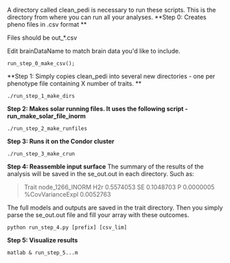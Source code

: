 
A directory called clean_pedi is necessary to run these scripts. This is the directory from where you can run all your analyses. 
**Step 0: Creates pheno files in .csv format **

Files should be out_*.csv

Edit brainDataName to match brain data you'd like to include.

`run_step_0_make_csv();`

**Step 1: Simply copies clean_pedi into several new directories - one per phenotype file containing X number of traits. **

`./run_step_1_make_dirs`

**Step 2: Makes solar running files. It uses the following script - run_make_solar_file_inorm**

`./run_step_2_make_runfiles`

**Step 3: Runs it on the Condor cluster**

`./run_step_3_make_crun`

**Step 4: Reassemble input surface**
The summary of the results of the analysis will be saved in the se_out.out in each directory.
Such as:

>Trait	node_1266_INORM     	H2r	0.5574053	SE 0.1048703	P	0.0000005	%CovVarianceExpl	0.0052763

The full models and outputs are saved in the trait directory. 
Then you simply parse the se_out.out file and fill your array with these outcomes. 

`python run_step_4.py [prefix] [csv_lim]`

**Step 5: Visualize results**

`matlab &
run_step_5...m`


